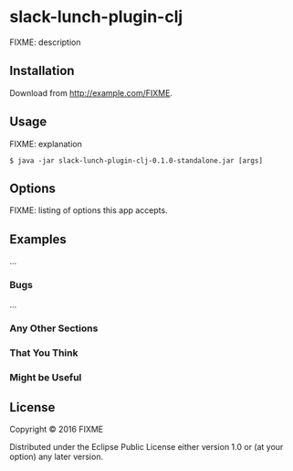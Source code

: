 # slack-lunch-plugin-clj

FIXME: description

## Installation

Download from http://example.com/FIXME.

## Usage

FIXME: explanation

    $ java -jar slack-lunch-plugin-clj-0.1.0-standalone.jar [args]

## Options

FIXME: listing of options this app accepts.

## Examples

...

### Bugs

...

### Any Other Sections
### That You Think
### Might be Useful

## License

Copyright © 2016 FIXME

Distributed under the Eclipse Public License either version 1.0 or (at
your option) any later version.

